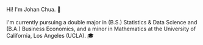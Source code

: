 Hi! I'm Johan Chua. 👋 
</br>
</br>
I'm currently pursuing a double major in (B.S.) Statistics & Data Science and (B.A.) Business Economics, and a minor in Mathematics at the University of California, Los Angeles (UCLA). 🎓


